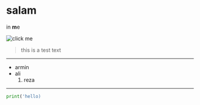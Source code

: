 <!-- <h1>salam</h1> -->
# salam
 in **m**e 


 ![click me](https://encrypted-tbn0.gstatic.com/images?q=tbn:ANd9GcRGhtqgjA5DGhZ34U69bkBmECZBIRvlfiH4dw&s)
 

 > this is a test text
 ---
 - armin
 - ali
    1. reza

---

```python 
print('hello)
```